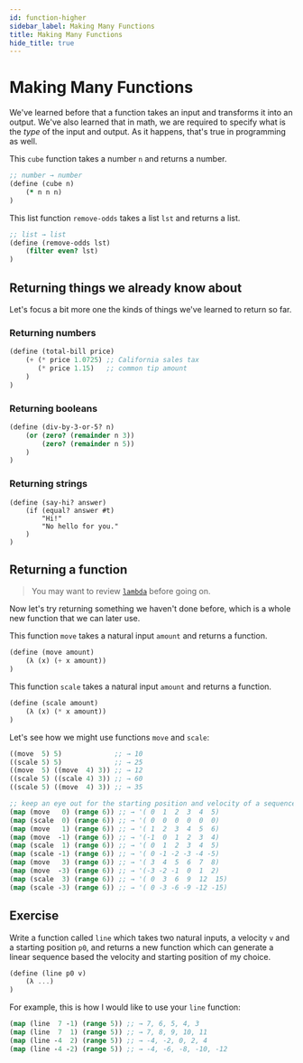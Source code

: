 ```yaml
---
id: function-higher
sidebar_label: Making Many Functions
title: Making Many Functions
hide_title: true
---
```


# Making Many Functions

We've learned before that a function takes an input and transforms it into an
output. We've also learned that in math, we are required to specify what is the
_type_ of the input and output. As it happens, that's true in programming as
well.

This `cube` function takes a number `n` and returns a number.

``` clojure
;; number → number
(define (cube n) 
    (* n n n)
)
```

This list function `remove-odds` takes a list `lst` and returns a list.

``` scheme
;; list → list
(define (remove-odds lst) 
    (filter even? lst)
)
```

## Returning things we already know about

Let's focus a bit more one the kinds of things we've learned to return so far.

### Returning numbers

``` scheme
(define (total-bill price)
    (+ (* price 1.0725) ;; California sales tax 
       (* price 1.15)   ;; common tip amount
    )
)
```

### Returning booleans

``` scheme
(define (div-by-3-or-5? n)
    (or (zero? (remainder n 3))
        (zero? (remainder n 5))
    )
)
```

### Returning strings

``` racket
(define (say-hi? answer)
    (if (equal? answer #t)
        "Hi!"
        "No hello for you."
    )
)
```

## Returning a function

> You may want to review [`lambda`](lambda.md) before going on.

Now let's try returning something we haven't done before, which is a whole new
function that we can later use.

This function `move` takes a natural input `amount` and returns a function.

``` scheme
(define (move amount) 
    (λ (x) (+ x amount))
)
```

This function `scale` takes a natural input `amount` and returns a function.

``` scheme
(define (scale amount) 
    (λ (x) (* x amount))
)
```

Let's see how we might use functions `move` and `scale`:

``` clojure
((move  5) 5)             ;; → 10
((scale 5) 5)             ;; → 25
((move  5) ((move  4) 3)) ;; → 12
((scale 5) ((scale 4) 3)) ;; → 60
((scale 5) ((move  4) 3)) ;; → 35

;; keep an eye out for the starting position and velocity of a sequence
(map (move   0) (range 6)) ;; → '( 0  1  2  3  4  5)
(map (scale  0) (range 6)) ;; → '( 0  0  0  0  0  0)
(map (move   1) (range 6)) ;; → '( 1  2  3  4  5  6)
(map (move  -1) (range 6)) ;; → '(-1  0  1  2  3  4)
(map (scale  1) (range 6)) ;; → '( 0  1  2  3  4  5)
(map (scale -1) (range 6)) ;; → '( 0 -1 -2 -3 -4 -5)
(map (move   3) (range 6)) ;; → '( 3  4  5  6  7  8)
(map (move  -3) (range 6)) ;; → '(-3 -2 -1  0  1  2)
(map (scale  3) (range 6)) ;; → '( 0  3  6  9  12  15)
(map (scale -3) (range 6)) ;; → '( 0 -3 -6 -9 -12 -15)
```

## Exercise

Write a function called `line` which takes two natural inputs, a velocity `v`
and a starting position `p0`, and returns a new function which can generate a
linear sequence based the velocity and starting position of my choice.

``` scheme
(define (line p0 v)
    (λ ...)
)
```

For example, this is how I would like to use your `line` function:

``` clojure
(map (line  7 -1) (range 5)) ;; → 7, 6, 5, 4, 3
(map (line  7  1) (range 5)) ;; → 7, 8, 9, 10, 11
(map (line -4  2) (range 5)) ;; → -4, -2, 0, 2, 4
(map (line -4 -2) (range 5)) ;; → -4, -6, -8, -10, -12
```
